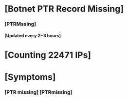 # [Botnet PTR Record Missing]
### [PTRMssing]
#### [Updated every 2~3 hours]

# [Counting 22471 IPs]

# [Symptoms] 
###   [PTR missing] [PTRmissing]
